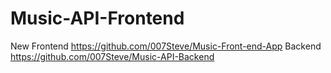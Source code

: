 # Music-API-Frontend

New Frontend https://github.com/007Steve/Music-Front-end-App
Backend https://github.com/007Steve/Music-API-Backend
